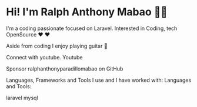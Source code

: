 # Hi! I'm Ralph Anthony Mabao 👋🏼

I'm a coding passionate focused on Laravel. Interested in Coding, tech OpenSource ❤️ ❤️

Aside from coding I enjoy playing guitar :guitar:

Connect with youtube. Youtube

Sponsor ralphanthonyparadillomabao on GitHub

Languages, Frameworks and Tools I use and I have worked with:
Languages and Tools:


laravel mysql

